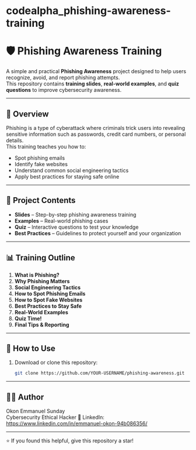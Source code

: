 # codealpha_phishing-awareness-training
# 🛡️ Phishing Awareness Training

A simple and practical **Phishing Awareness** project designed to help users recognize, avoid, and report phishing attempts.  
This repository contains **training slides**, **real-world examples**, and **quiz questions** to improve cybersecurity awareness.

---

## 📖 Overview

Phishing is a type of cyberattack where criminals trick users into revealing sensitive information such as passwords, credit card numbers, or personal details.  
This training teaches you how to:
- Spot phishing emails
- Identify fake websites
- Understand common social engineering tactics
- Apply best practices for staying safe online

---

## 📂 Project Contents

- **Slides** – Step-by-step phishing awareness training
- **Examples** – Real-world phishing cases
- **Quiz** – Interactive questions to test your knowledge
- **Best Practices** – Guidelines to protect yourself and your organization

---

## 📊 Training Outline

1. **What is Phishing?**
2. **Why Phishing Matters**
3. **Social Engineering Tactics**
4. **How to Spot Phishing Emails**
5. **How to Spot Fake Websites**
6. **Best Practices to Stay Safe**
7. **Real-World Examples**
8. **Quiz Time!**
9. **Final Tips & Reporting**

---

## 🚀 How to Use

1. Download or clone this repository:
   ```bash
   git clone https://github.com/YOUR-USERNAME/phishing-awareness.git

---

## 🧑‍💻 Author  
Okon Emmanuel Sunday  
Cybersecurity Ethical Hacker 
📌 LinkedIn: https://www.linkedin.com/in/emmanuel-okon-94b086356/ 

---

⭐ If you found this helpful, give this repository a star!

